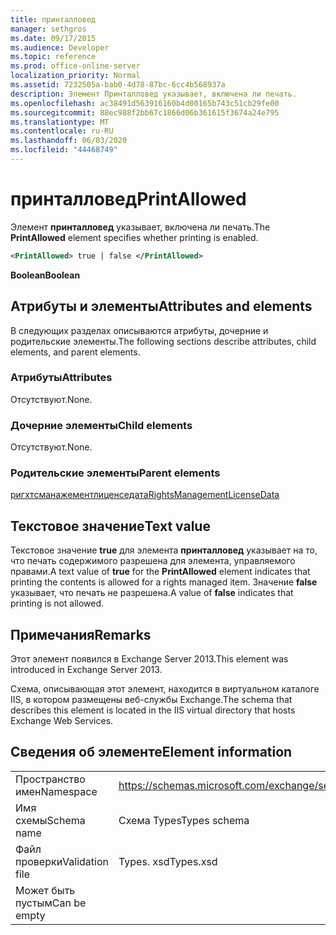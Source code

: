 ```yaml
---
title: принталловед
manager: sethgros
ms.date: 09/17/2015
ms.audience: Developer
ms.topic: reference
ms.prod: office-online-server
localization_priority: Normal
ms.assetid: 7232505a-bab0-4d78-87bc-6cc4b568937a
description: Элемент Принталловед указывает, включена ли печать.
ms.openlocfilehash: ac38491d563916160b4d00165b743c51cb29fe00
ms.sourcegitcommit: 88ec988f2bb67c1866d06b361615f3674a24e795
ms.translationtype: MT
ms.contentlocale: ru-RU
ms.lasthandoff: 06/03/2020
ms.locfileid: "44468749"
---
```

# <a name="printallowed"></a><span data-ttu-id="45d7c-103">принталловед</span><span class="sxs-lookup"><span data-stu-id="45d7c-103">PrintAllowed</span></span>

<span data-ttu-id="45d7c-104">Элемент **принталловед** указывает, включена ли печать.</span><span class="sxs-lookup"><span data-stu-id="45d7c-104">The **PrintAllowed** element specifies whether printing is enabled.</span></span> 
  
```XML
<PrintAllowed> true | false </PrintAllowed>
```

 <span data-ttu-id="45d7c-105">**Boolean**</span><span class="sxs-lookup"><span data-stu-id="45d7c-105">**Boolean**</span></span>
## <a name="attributes-and-elements"></a><span data-ttu-id="45d7c-106">Атрибуты и элементы</span><span class="sxs-lookup"><span data-stu-id="45d7c-106">Attributes and elements</span></span>

<span data-ttu-id="45d7c-107">В следующих разделах описываются атрибуты, дочерние и родительские элементы.</span><span class="sxs-lookup"><span data-stu-id="45d7c-107">The following sections describe attributes, child elements, and parent elements.</span></span>
  
### <a name="attributes"></a><span data-ttu-id="45d7c-108">Атрибуты</span><span class="sxs-lookup"><span data-stu-id="45d7c-108">Attributes</span></span>

<span data-ttu-id="45d7c-109">Отсутствуют.</span><span class="sxs-lookup"><span data-stu-id="45d7c-109">None.</span></span>
  
### <a name="child-elements"></a><span data-ttu-id="45d7c-110">Дочерние элементы</span><span class="sxs-lookup"><span data-stu-id="45d7c-110">Child elements</span></span>

<span data-ttu-id="45d7c-111">Отсутствуют.</span><span class="sxs-lookup"><span data-stu-id="45d7c-111">None.</span></span>
  
### <a name="parent-elements"></a><span data-ttu-id="45d7c-112">Родительские элементы</span><span class="sxs-lookup"><span data-stu-id="45d7c-112">Parent elements</span></span>

[<span data-ttu-id="45d7c-113">ригхтсманажементлиценседата</span><span class="sxs-lookup"><span data-stu-id="45d7c-113">RightsManagementLicenseData</span></span>](rightsmanagementlicensedata.md)
  
## <a name="text-value"></a><span data-ttu-id="45d7c-114">Текстовое значение</span><span class="sxs-lookup"><span data-stu-id="45d7c-114">Text value</span></span>

<span data-ttu-id="45d7c-115">Текстовое значение **true** для элемента **принталловед** указывает на то, что печать содержимого разрешена для элемента, управляемого правами.</span><span class="sxs-lookup"><span data-stu-id="45d7c-115">A text value of **true** for the **PrintAllowed** element indicates that printing the contents is allowed for a rights managed item.</span></span> <span data-ttu-id="45d7c-116">Значение **false** указывает, что печать не разрешена.</span><span class="sxs-lookup"><span data-stu-id="45d7c-116">A value of **false** indicates that printing is not allowed.</span></span> 
  
## <a name="remarks"></a><span data-ttu-id="45d7c-117">Примечания</span><span class="sxs-lookup"><span data-stu-id="45d7c-117">Remarks</span></span>

<span data-ttu-id="45d7c-118">Этот элемент появился в Exchange Server 2013.</span><span class="sxs-lookup"><span data-stu-id="45d7c-118">This element was introduced in Exchange Server 2013.</span></span>
  
<span data-ttu-id="45d7c-119">Схема, описывающая этот элемент, находится в виртуальном каталоге IIS, в котором размещены веб-службы Exchange.</span><span class="sxs-lookup"><span data-stu-id="45d7c-119">The schema that describes this element is located in the IIS virtual directory that hosts Exchange Web Services.</span></span>
  
## <a name="element-information"></a><span data-ttu-id="45d7c-120">Сведения об элементе</span><span class="sxs-lookup"><span data-stu-id="45d7c-120">Element information</span></span>

|||
|:-----|:-----|
|<span data-ttu-id="45d7c-121">Пространство имен</span><span class="sxs-lookup"><span data-stu-id="45d7c-121">Namespace</span></span>  <br/> |https://schemas.microsoft.com/exchange/services/2006/types  <br/> |
|<span data-ttu-id="45d7c-122">Имя схемы</span><span class="sxs-lookup"><span data-stu-id="45d7c-122">Schema name</span></span>  <br/> |<span data-ttu-id="45d7c-123">Схема Types</span><span class="sxs-lookup"><span data-stu-id="45d7c-123">Types schema</span></span>  <br/> |
|<span data-ttu-id="45d7c-124">Файл проверки</span><span class="sxs-lookup"><span data-stu-id="45d7c-124">Validation file</span></span>  <br/> |<span data-ttu-id="45d7c-125">Types. xsd</span><span class="sxs-lookup"><span data-stu-id="45d7c-125">Types.xsd</span></span>  <br/> |
|<span data-ttu-id="45d7c-126">Может быть пустым</span><span class="sxs-lookup"><span data-stu-id="45d7c-126">Can be empty</span></span>  <br/> ||
   

